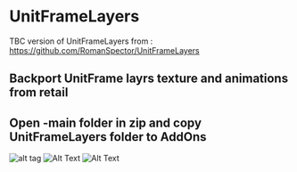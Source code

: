 # UnitFrameLayers
TBC version of UnitFrameLayers from : https://github.com/RomanSpector/UnitFrameLayers

## Backport UnitFrame layrs texture and animations from retail
## Open -main folder in zip and copy UnitFrameLayers folder to AddOns



![alt tag](https://media.discordapp.net/attachments/761857830923665418/849285433942736936/UnitFrameLayers.png?width=701&height=627)
![Alt Text](https://media.discordapp.net/attachments/761857830923665418/849282457320816710/2021-06-01_16-25-11.gif?width=1082&height=609)
![Alt Text](https://media.discordapp.net/attachments/761857830923665418/849283387708801074/2021-06-01_16-25-11_2.gif?width=1082&height=609)
